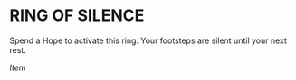 # RING OF SILENCE

Spend a Hope to activate this ring. Your footsteps are silent until your next rest.

*Item*
